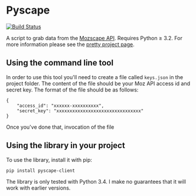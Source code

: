 # Pyscape 

[![Build Status](https://snap-ci.com/benjaminestes/pyscape-client/branch/master/build_image)](https://snap-ci.com/benjaminestes/pyscape-client/branch/master)

A script to grab data from the [Mozscape 
API](http://apiwiki.seomoz.org/). Requires Python &ge; 3.2. For 
more information please see the [pretty project 
page](http://projects.benjaminestes.com/Pyscape/).

## Using the command line tool

In order to use this tool you'll need to create a file called `keys.json` in the project folder. The content of the file should be your Moz API access id and secret key. The format of the file should be as follows:

```
{
    "access_id": "xxxxxx-xxxxxxxxxx",
    "secret_key": "xxxxxxxxxxxxxxxxxxxxxxxxxxxxxxxx"
}
```

Once you've done that, invocation of the file

## Using the library in your project

To use the library, install it with pip:

```
pip install pyscape-client
```

The library is only tested with Python 3.4. I make no guarantees that it will work with earlier versions.
